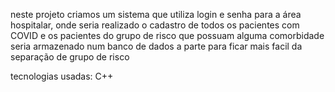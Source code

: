 neste projeto criamos um sistema que utiliza login e senha para a área hospitalar, onde seria realizado o cadastro de todos os pacientes com COVID e os pacientes do grupo de risco que possuam alguma comorbidade seria armazenado num banco de dados a parte para ficar mais facil da separação de grupo de risco

tecnologias usadas:
C++
